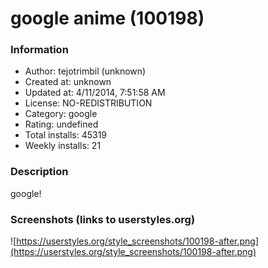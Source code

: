 # google anime (100198)

### Information
- Author: tejotrimbil (unknown)
- Created at: unknown
- Updated at: 4/11/2014, 7:51:58 AM
- License: NO-REDISTRIBUTION
- Category: google
- Rating: undefined
- Total installs: 45319
- Weekly installs: 21


### Description
google!


### Screenshots (links to userstyles.org)
![https://userstyles.org/style_screenshots/100198-after.png](https://userstyles.org/style_screenshots/100198-after.png)


